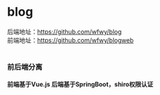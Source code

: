 # blog
后端地址：https://github.com/wfwy/blog <br>
前端地址：https://github.com/wfwy/blogweb <br>
<br>
### 前后端分离

#### 前端基于Vue.js 后端基于SpringBoot，shiro权限认证
